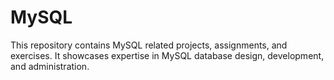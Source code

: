 # MySQL
This repository contains MySQL related projects, assignments, and exercises. It showcases expertise in MySQL database design, development, and administration.
